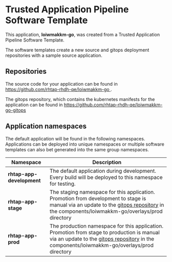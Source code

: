 # Trusted Application Pipeline Software Template

This application, **loiwmakkm-go**, was created from a Trusted Application Pipeline Software Template.

The software templates create a new source and gitops deployment repositories with a sample source application. 

## Repositories

The source code for your application can be found in [https://github.com/rhtap-rhdh-qe/loiwmakkm-go ](https://github.com/rhtap-rhdh-qe/loiwmakkm-go ).
 
The gitops repository, which contains the kubernetes manifests for the application can be found in 
[https://github.com/rhtap-rhdh-qe/loiwmakkm-go-gitops ](https://github.com/rhtap-rhdh-qe/loiwmakkm-go-gitops ) 

## Application namespaces 

The default application will be found in the following namespaces. Applications can be deployed into unique namespaces or multiple software templates can also bet generated into the same group namespaces.  

|  Namespace   |  Description   |  
| -------- | -------- |   
| **rhtap-app-development** | The default application during development. Every build will be deployed to this namespace for testing. | 
| **rhtap-app-stage** | The staging namespace for this application. Promotion from development to stage is manual via an update to the [gitops repository](https://github.com/rhtap-rhdh-qe/loiwmakkm-go-gitops ) in the components/loiwmakkm-go/overlays/prod directory |  
| **rhtap-app-prod** | The production namespace for this application. Promotion from stage to production is manual via an update to the [gitops repository](https://github.com/rhtap-rhdh-qe/loiwmakkm-go-gitops ) in the components/loiwmakkm-go/overlays/prod directory | 